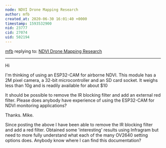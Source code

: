 ```yaml
---
node: NDVI Drone Mapping Research
author: mfb
created_at: 2020-06-30 16:01:40 +0000
timestamp: 1593532900
nid: 23777
cid: 27074
uid: 502194
---
```




[mfb](../profile/mfb) replying to: [NDVI Drone Mapping Research](../notes/ektopyrotic/06-04-2020/ndvi-drone-mapping-research)

----
Hi

I'm thinking of using an ESP32-CAM for airborne NDVI. This module has a 2M pixel camera, a 32-bit microcontroller and an SD card socket. It weighs less than 10g and is readily available for about $10   

It should be possible to remove the IR blocking filter and add an external red filter. Please does anybody have experience of using the ESP32-CAM for NDVI  monitoring applications?

Thanks. Mike.

Since posting the above I have been able to remove the IR blocking filter and add a red filter. Obtained some 'interesting' results using Infragram but need to more fully understand what each of the many OV2640 setting options does. Anybody know where I can find this documentation?